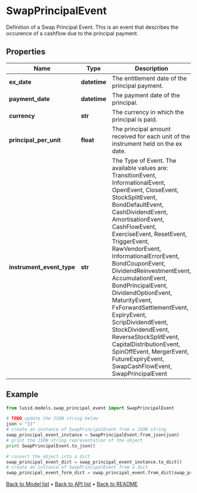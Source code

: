 # SwapPrincipalEvent

Definition of a Swap Principal Event.  This is an event that describes the occurence of a cashflow due to the principal payment.

## Properties
Name | Type | Description | Notes
------------ | ------------- | ------------- | -------------
**ex_date** | **datetime** | The entitlement date of the principal payment. | 
**payment_date** | **datetime** | The payment date of the principal. | 
**currency** | **str** | The currency in which the principal is paid. | 
**principal_per_unit** | **float** | The principal amount received for each unit of the instrument held on the ex date. | [optional] 
**instrument_event_type** | **str** | The Type of Event. The available values are: TransitionEvent, InformationalEvent, OpenEvent, CloseEvent, StockSplitEvent, BondDefaultEvent, CashDividendEvent, AmortisationEvent, CashFlowEvent, ExerciseEvent, ResetEvent, TriggerEvent, RawVendorEvent, InformationalErrorEvent, BondCouponEvent, DividendReinvestmentEvent, AccumulationEvent, BondPrincipalEvent, DividendOptionEvent, MaturityEvent, FxForwardSettlementEvent, ExpiryEvent, ScripDividendEvent, StockDividendEvent, ReverseStockSplitEvent, CapitalDistributionEvent, SpinOffEvent, MergerEvent, FutureExpiryEvent, SwapCashFlowEvent, SwapPrincipalEvent | 

## Example

```python
from lusid.models.swap_principal_event import SwapPrincipalEvent

# TODO update the JSON string below
json = "{}"
# create an instance of SwapPrincipalEvent from a JSON string
swap_principal_event_instance = SwapPrincipalEvent.from_json(json)
# print the JSON string representation of the object
print SwapPrincipalEvent.to_json()

# convert the object into a dict
swap_principal_event_dict = swap_principal_event_instance.to_dict()
# create an instance of SwapPrincipalEvent from a dict
swap_principal_event_form_dict = swap_principal_event.from_dict(swap_principal_event_dict)
```
[Back to Model list](../README.md#documentation-for-models) &#8226; [Back to API list](../README.md#documentation-for-api-endpoints) &#8226; [Back to README](../README.md)


